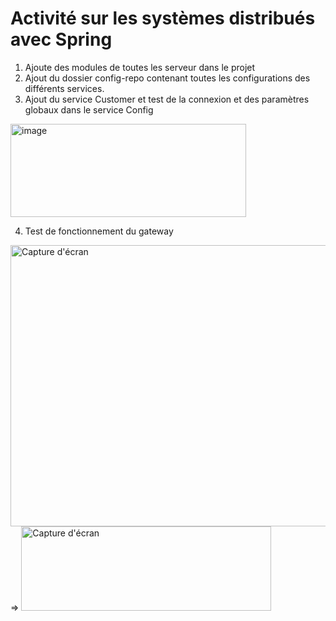 # Activité sur les systèmes distribués avec Spring
1. Ajoute des modules de toutes les serveur dans le projet
2. Ajout du dossier config-repo contenant toutes les configurations des différents services.
3. Ajout du service Customer et test de la connexion et des paramètres globaux dans le service Config
<img width="377" height="149" alt="image" src="https://github.com/user-attachments/assets/edafeb51-e99b-4f9d-92ce-3b1a7c63521f" />

4. Test de fonctionnement du gateway

<img src="https://github.com/user-attachments/assets/1e69f14e-6a72-47b9-8bd0-c989adf6aacd" alt="Capture d'écran" width="600" height="450">
=>
<img src="https://github.com/user-attachments/assets/44fa54d9-cc75-4283-b494-a70f5596bc2c" alt="Capture d'écran" width="400" height="135">




